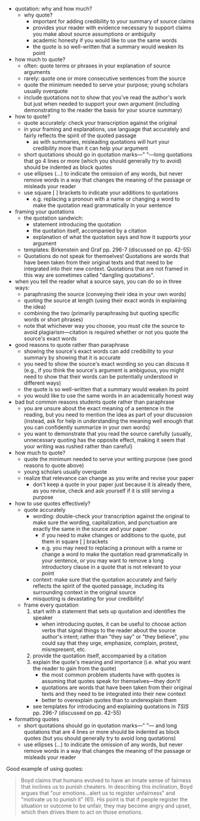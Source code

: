 - quotation: why and how much?
	- why quote?
		- important for adding credibility to your summary of source claims
		- provides your reader with evidence necessary to support claims you make about source assumptions or ambiguity
		- academic honesty if you would like to use the same words
		- the quote is so well-written that a summary would weaken its point
- how much to quote?
	- often: quote terms or phrases in your explanation of source arguments
	- rarely: quote one or more consecutive sentences from the source
	- quote the minimum needed to serve your purpose; young scholars usually overquote
	- include quotations not to show that you've read the author's work but just when needed to support your own argument (including demonstrating to the reader the basis for your source summary)
- how to quote?
	- quote accurately: check your transcription against the original
	- in your framing and explanations, use language that accurately and fairly reflects the spirit of the quoted passage
		- as with summaries, misleading quotations will hurt your credibility more than it can help your argument
	- short quotations should go in quotation marks—" "—long quotations that go 4 lines or more (which you should generally try to avoid) should be indented as block quotes
	- use ellipses (...) to indicate the omission of any words, but never remove words in a way that changes the meaning of the passage or misleads your reader
	- use square [ ] brackets to indicate your additions to quotations
		- e.g. replacing a pronoun with a name or changing a word to make the quotation read grammatically in your sentence
- framing your quotations
	- the quotation sandwich:
		- statement introducing the quotation
		- the quotation itself, accompanied by a citation
		- explanation of what the quotation says and how it supports your argument
	- templates: Birkenstein and Graf pp. 296-7 (discussed on pp. 42-55)
	- Quotations do not speak for themselves! Quotations are words that have been taken from their original texts and that need to be integrated into their new context. Quotations that are not framed in this way are sometimes called "dangling quotations".
- when you tell the reader what a source says, you can do so in three ways:
	- paraphrasing the source (conveying their idea in your own words)
	- quoting the source at length (using their exact words in explaining the idea)
	- combining the two (primarily paraphrasing but quoting specific words or short phrases)
	- note that whichever way you choose, you must cite the source to avoid plagiarism—citation is required whether or not you quote the source's exact words
- good reasons to quote rather than paraphrase
	- showing the source's exact words can add credibility to your summary by showing that it is accurate
	- you need to show the source's exact wording so you can discuss it (e.g., if you think the source's argument is ambiguous, you might need to show that their words can be potentially understood in different ways)
	- the quote is so well-written that a summary would weaken its point
	- you would like to use the same words in an academically honest way
- bad but common reasons students quote rather than paraphrase
	- you are unsure about the exact meaning of a sentence in the reading, but you need to mention the idea as part of your discussion (instead, ask for help in understanding the meaning well enough that you can confidently summarize in your own words)
	- you want to demonstrate that you read the source carefully (usually, unnecessary quoting has the opposite effect, making it seem that your writing was rushed rather than careful)
- how much to quote?
	- quote the minimum needed to serve your writing purpose (see good reasons to quote above)
	- young scholars usually overquote
	- realize that relevance can change as you write and revise your paper
		- don't keep a quote in your paper just because it is already there, as you revise, check and ask yourself if it is still serving a purpose
- how to use quotes effectively?
	- quote accurately
		- wording: double-check your transcription against the original to make sure the wording, capitalization, and punctuation are exactly the same in the source and your paper
			- if you need to make changes or additions to the quote, put them in square [ ] brackets
			- e.g. you may need to replacing a pronoun with a name or change a word to make the quotation read grammatically in your sentence, or you may want to remove a long introductory clause in a quote that is not relevant to your point
		- context: make sure that the quotation accurately and fairly reflects the spirit of the quoted passage, including its surrounding context in the original source
		- misquoting is devastating for your credibility!
	- frame every quotation
		1. start with a statement that sets up quotation and identifies the speaker
			- when introducing quotes, it can be useful to choose action verbs that signal things to the reader about the source author's intent; rather than "they say" or "they believe", you could say that they urge, emphasize, complain, protest, misrepresent, etc.
		2. provide the quotation itself, accompanied by a citation
		3. explain the quote's meaning and importance (i.e. what you want the reader to gain from the quote)
			- the most common problem students have with quotes is assuming that quotes speak for themselves—they don't!
			- quotations are words that have been taken from their original texts and they need to be integrated into their new context
			- better to overexplain quotes than to underexplain them
		- see templates for introducing and explaining quotations in _TSIS_ pp. 296-7 (discussed on pp. 42-55)
- formatting quotes
	- short quotations should go in quotation marks—" "— and long quotations that are 4 lines or more should be indented as block quotes (but you should generally try to avoid long quotations)
	- use ellipses (...) to indicate the omission of any words, but never remove words in a way that changes the meaning of the passage or misleads your reader

Good example of using quotes:

> Boyd claims that humans evolved to have an innate sense of fairness  that inclines us to punish cheaters. In describing this inclination, Boyd argues that "our emotions...alert us to register unfairness" and "motivate us to punish it" (61). His point is that if people register the situation or outcome to be unfair, they may become angry and upset, which then drives them to act on those emotions.
